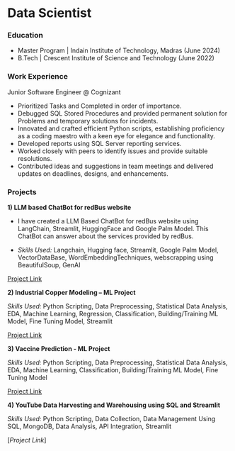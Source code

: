 # Data Scientist

### Education
- Master Program | Indain Institute of Technology, Madras (June 2024)
- B.Tech | Crescent Institute of Science and Technology (June 2022)

### Work Experience
Junior Software Engineer @ Cognizant
- Prioritized Tasks and Completed in order of importance.
- Debugged SQL Stored Procedures and provided permanent solution for Problems and temporary solutions for incidents.
- Innovated and crafted efficient Python scripts, establishing proficiency as a coding maestro with a keen eye for elegance and functionality.
- Developed reports using SQL Server reporting services.
- Worked closely with peers to identify issues and provide suitable resolutions.
- Contributed ideas and suggestions in team meetings and delivered updates on deadlines, designs, and enhancements.

### Projects
**1) LLM based ChatBot for redBus website**      
- I have created a LLM Based ChatBot for redBus website using LangChain, Streamlit, HuggingFace and Google Palm Model. This ChatBot can answer about the services provided by redBus.

- *Skills Used:* Langchain, Hugging face, Streamlit, Google Palm Model, VectorDataBase, WordEmbeddingTechniques, webscrapping using BeautifulSoup, GenAI

[Project Link](https://llm-based-chatbot-for-redbus-fkrvppuofyxxdclgymc9me.streamlit.app/)

**2) Industrial Copper Modeling – ML Project**  

*Skills Used:* Python Scripting, Data Preprocessing, Statistical Data Analysis, EDA, Machine Learning, Regression, Classification, Building/Training ML Model, Fine Tuning Model, Streamlit

[Project Link](https://copper-modeling-ml-project-cjo7z7xbza6xyajbpqdkbt.streamlit.app/)

**3) Vaccine Prediction - ML Project** 

*Skills Used:* Python Scripting, Data Preprocessing, Statistical Data Analysis, EDA, Machine Learning, Classification, Building/Training ML Model, Fine Tuning Model

[Project Link](https://vaccine-prediction-ml-project-v2rkhfkegcehq2kzdxezbf.streamlit.app/)

**4) YouTube Data Harvesting and Warehousing using SQL and Streamlit**

*Skills Used:* Python Scripting, Data Collection, Data Management Using SQL, MongoDB, Data Analysis, API Integration, Streamlit

[*Project Link*]

